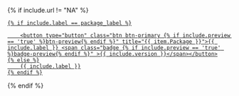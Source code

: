 {% if include.url != "NA" %}
<div><a href="{{ include.url }}" class="text-nowrap">

    {% if include.label == package_label %}
    
        <button type="button" class="btn btn-primary {% if include.preview == 'true' %}btn-preview{% endif %}" title="{{ item.Package }}">{{ include.label }} <span class="badge {% if include.preview == 'true' %}badge-preview{% endif %}" >{{ include.version }}</span></button>
    {% else %}
        {{ include.label }}
    {% endif %}

</a></div>
{% endif %}